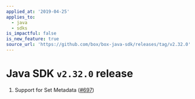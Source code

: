 ```yaml
---
applied_at: '2019-04-25'
applies_to:
  - java
  - sdks
is_impactful: false
is_new_feature: true
source_url: 'https://github.com/box/box-java-sdk/releases/tag/v2.32.0'
---
```

# Java SDK `v2.32.0` release

1. Support for Set Metadata ([#697](https://github.com/box/box-java-sdk/pull/697))